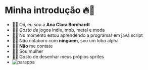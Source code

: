 # Minha introdução 🔥💯

- :person_bald: Oii, eu sou a **Ana Clara Borchardt**
- :person_bald: *Gosto de* jogos indie, mpb, metal e moda
- :person_bald: No momento estou aprendendo a programar em java script
- :person_bald: Não colaboro com **ninguem**, sou um lobo alpha
- :person_bald: **Não** me contate
- :person_bald: Sou mulher
- :person_bald: Gosto de desenhar meus própios sprites
- 
    ![parappa](https://media0.giphy.com/media/v1.Y2lkPTc5MGI3NjExZXQ0bDd5N2Y4cGhpbWt1cnBtMHZnM3FvOGNid2FqNmpoc2Z3N3kyaCZlcD12MV9pbnRlcm5hbF9naWZfYnlfaWQmY3Q9Zw/14fcIgLQxz5jOM/200.webp)

<!---
Borchardt-Ana/Borchardt-Ana is a ✨ special ✨ repository because its `README.md` (this file) appears on your GitHub profile.
You can click the Preview link to take a look at your changes.
--->
